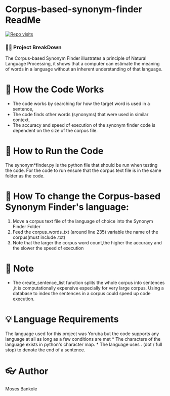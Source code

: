 
# Corpus-based-synonym-finder ReadMe

[![Repo visits](https://github-visit-counter.herokuapp.com/mosesab/Corpus-based-synonym-finder/visits.svg)](#)

### 👩‍💻 Project BreakDown
The Corpus-based Synonym Finder illustrates a principle of Natural Language Processing, it shows that a computer can estimate the meaning
of words in a language without an inherent understanding of that language. 



# 🔦 How the Code Works

* The code works by searching for how the target word is used in a sentence,
* The code finds other words (synonyms) that were used in similar context, 
* The accuracy and speed of execution of the synonym finder code is dependent on the size of the corpus file.  




# 🧪 How to Run the Code

 The synonym*finder.py is the python file that should be run when testing the code. 
 For the code to run ensure that the corpus text file is in the same folder as the code.
 
 

# 📝 How To change the Corpus-based Synonym Finder's language: 
1. Move a corpus text file of the language of choice into the Synonym Finder Folder 
2. Feed the corpus_words_txt (around line 235) variable the name of the corpus(must include .txt) 
3. Note that the larger the corpus word count,the higher the accuracy and the slower the speed of execution



# 📔 Note
 <ul>
	<li> The create_sentence_list function splits the whole corpus into sentences ,it is computationally expensive especially for very large
corpus. Using a database to index the sentences in a corpus could speed up code execution.
 </ul>



# 💡 Language Requirements  
The language used for this project was Yoruba but the code supports any language at all as long as a few conditions are met
    * The characters of the language exists in python's character map.
    * The language uses . (dot / full stop) to denote the end of a sentence.
    


# 👓 Author
Moses Bankole

